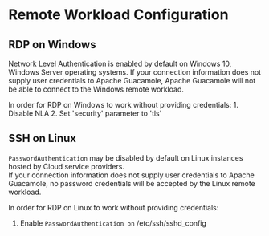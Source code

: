 # Remote Workload Configuration

## RDP on Windows
Network Level Authentication is enabled by default on Windows 10, Windows Server operating systems. 
If your connection information does not supply user credentials to Apache Guacamole, 
Apache Guacamole will not be able to connect to the Windows remote workload.

In order for RDP on Windows to work without providing credentials:
    1. Disable NLA
    2. Set 'security' parameter to 'tls'
    

## SSH on Linux
`PasswordAuthentication` may be disabled by default on Linux instances hosted by Cloud service providers.  
If your connection information does not supply user credentials to Apache Guacamole, no password credentials will be accepted by the Linux remote workload.

In order for RDP on Linux to work without providing credentials:
1. Enable `PasswordAuthentication on` /etc/ssh/sshd_config
